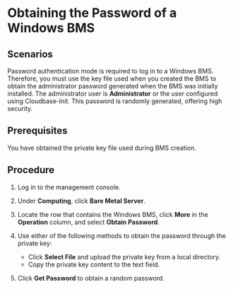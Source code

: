 # Obtaining the Password of a Windows BMS<a name="EN-US_TOPIC_0140749073"></a>

## Scenarios<a name="section0230121618127"></a>

Password authentication mode is required to log in to a Windows BMS. Therefore, you must use the key file used when you created the BMS to obtain the administrator password generated when the BMS was initially installed. The administrator user is  **Administrator**  or the user configured using Cloudbase-Init. This password is randomly generated, offering high security.

## Prerequisites<a name="section81271915161618"></a>

You have obtained the private key file used during BMS creation.

## Procedure<a name="section15236417161414"></a>

1.  Log in to the management console. 
2.  Under  **Computing**, click  **Bare Metal Server**.
3.  Locate the row that contains the Windows BMS, click  **More**  in the  **Operation**  column, and select  **Obtain Password**.
4.  Use either of the following methods to obtain the password through the private key:
    -   Click  **Select File**  and upload the private key from a local directory.
    -   Copy the private key content to the text field.

5.  Click  **Get Password**  to obtain a random password.

